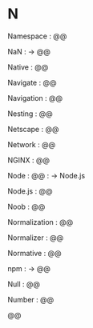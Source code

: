 # N

Namespace
: @@

NaN
: → @@

Native
: @@

Navigate
: @@

Navigation
: @@

Nesting
: @@

Netscape
: @@

Network
: @@

NGINX
: @@

Node
: @@
: → Node.js

Node.js
: @@

Noob
: @@

Normalization
: @@

Normalizer
: @@

Normative
: @@

npm
: → @@

Null
: @@

Number
: @@

@@